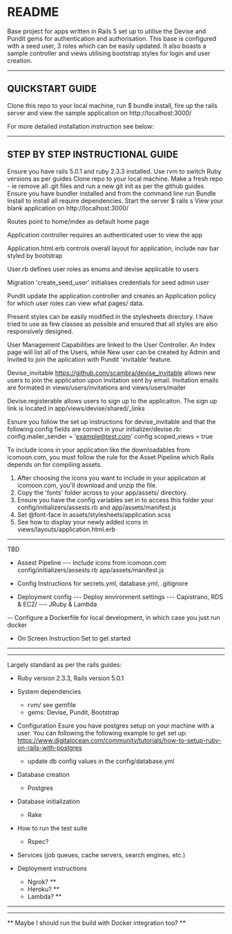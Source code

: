 # README

Base project for apps written in Rails 5 set up to utilise the Devise and Pundit gems for authentication and authorisation. This base is configured with a seed user, 3 roles which can be easily updated. It also boasts a sample controller and views utilising bootstrap styles for login and user creation.

--------------------------------------------------------------
QUICKSTART GUIDE
--------------------------------------------------------------
Clone this repo to your local machine, run $ bundle install, fire up the rails server and view the sample application on http://localhost:3000/

For more detailed installation instruction see below:


--------------------------------------------------------------
STEP BY STEP INSTRUCTIONAL GUIDE
--------------------------------------------------------------
Ensure you have rails 5.0.1 and ruby 2.3.3 installed. Use rvm to switch Ruby versions as per guides 
Clone repo to your local machine. 
Make a fresh repo - ie remove all .git files and run a new git init as per the github guides
Ensure you have bundler installed and from the command line run Bundle Install to install all require dependencies.
Start the server $ rails s
View your blank application on http://localhost:3000/

Routes point to home/index as default home page

Application controller requires an authenticated user to view the app

Application.html.erb controls overall layout for application, include nav bar styled by bootstrap

User.rb defines user roles as enums and devise applicable to users

Migration 'create_seed_user' initialises credentials for seed admin user

Pundit update the application controller and creates an Application policy for which user roles can view what pages/ data.

Present styles can be easily modified in the stylesheets directory. I have tried to use as few classes as possible and ensured that all styles are also responsively designed.

User Management Capabilities are linked to the User Controller. An Index page will list all of the Users, while New user can be created by Admin and Invited to join the aplication with Pundit 'invitable' feature.

Devise_invitable https://github.com/scambra/devise_invitable allows new users to join the applicaiton upon invitation sent by email. Invitation emails are formated in views/users/invitations and views/users/mailer

Devise.registerable allows users to sign up to the applicaiton. The sign up link is located in app/views/devise/shared/_links 

Esnure you follow the set up instructions for devise_invitable and that the following config fields are correct in your initializer/devise.rb:
config.mailer_sender = 'example@test.com'
config.scoped_views = true

To include icons in your application like the downloadables from icomoon.com, you must follow the rule for the Asset Pipeline which Rails depends on for compiling assets. 
1. After choosing the icons you want to include in your application at icomoon.com, you'll download and unzip the file. 
2. Copy the 'fonts' folder across to your app/assets/ directory.
3. Ensure you have the config variables set in to access this folder your config/initializers/assests.rb and app/assets/manifest.js
4. Set @font-face in assets/stylesheets/application.scss
5. See how to display your newly added icons in views/layouts/application.html.erb


--------------------------------------------------------------
TBD
- Assest Pipeline
--- Include icons from icomoon.com
	config/initializers/assests.rb
	app/assets/manifest.js

- Config Instructions for secrets.yml, database.yml, .gitignore
- Deployment config
--- Deploy environment settings
--- Capistrano, RDS & EC2/
--- JRuby & Lambda

-- Configure a Dockerfile for local development, in which case you just run docker
- On Screen Instruction Set to get started

--------------------------------------------------------------
--------------------------------------------------------------

Largely standard as per the rails guides:

* Ruby version 2.3.3, Rails version 5.0.1

* System dependencies 
	- rvm/  see gemfile
	- gems: Devise, Pundit, Bootstrap

* Configuration
	Esure you have postgres setup on your machine with a user. You can following the following example to get set up: https://www.digitalocean.com/community/tutorials/how-to-setup-ruby-on-rails-with-postgres
	- update db config values in the config/database.yml

* Database creation 
	- Postgres

* Database initialization 
	- Rake

* How to run the test suite 
	- Rspec?

* Services (job queues, cache servers, search engines, etc.) 

* Deployment instructions
	- Ngrok? **
	- Heroku? **
	- Lambda? **

--------------------------------------------------------------
--------------------------------------------------------------
** Maybe I should run the build with Docker integration too? **
